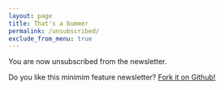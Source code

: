 ```yaml
---
layout: page
title: That's a bummer
permalink: /unsubscribed/
exclude_from_menu: true
---
```


<p>You are now unsubscribed from the newsletter.</p>

<p>Do you like this minimim feature newsletter? <a href="https://github.com/mrrusof/correole">Fork it on Github!</a></p>